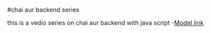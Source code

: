 #chai aur backend series

this is a vedio series on chai aur backend with java script -[Model link](https://app.eraser.io/workspace/YtPqZ1VogxGy1jzIDkzj)
